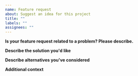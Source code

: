 ```yaml
---
name: Feature request
about: Suggest an idea for this project
title: ""
labels: ""
assignees: ""
---
```


**Is your feature request related to a problem? Please describe.**

[//]: # (A clear and concise description of what the problem is. Ex. I'm always frustrated when [...])

**Describe the solution you'd like**

[//]: # (A clear and concise description of what you want to happen.)

**Describe alternatives you've considered**

[//]: # (A clear and concise description of any alternative solutions or features you've considered.)

**Additional context**

[//]: # (Add any other context or screenshots about the feature request here.)
